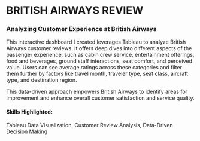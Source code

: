 # BRITISH AIRWAYS REVIEW

### Analyzing Customer Experience at British Airways

This interactive dashboard I created leverages Tableau to analyze British Airways customer reviews. It offers deep dives into different aspects of the passenger experience, such as cabin crew service, entertainment offerings, food and beverages, ground staff interactions, seat comfort, and perceived value. Users can see average ratings across these categories and filter them further by factors like travel month, traveler type, seat class, aircraft type, and destination region.

This data-driven approach empowers British Airways to identify areas for improvement and enhance overall customer satisfaction and service quality.

#### Skills Highlighted:

Tableau Data Visualization, 
Customer Review Analysis, 
Data-Driven Decision Making
